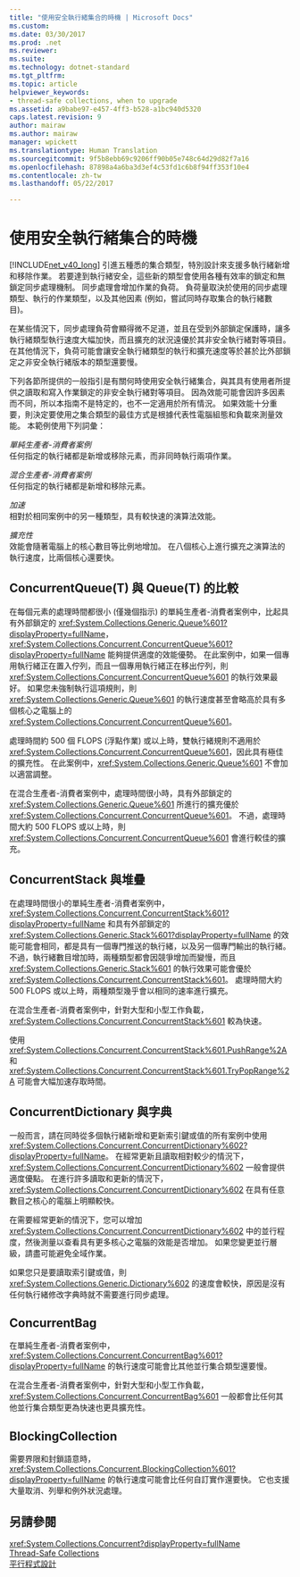 ```yaml
---
title: "使用安全執行緒集合的時機 | Microsoft Docs"
ms.custom: 
ms.date: 03/30/2017
ms.prod: .net
ms.reviewer: 
ms.suite: 
ms.technology: dotnet-standard
ms.tgt_pltfrm: 
ms.topic: article
helpviewer_keywords:
- thread-safe collections, when to upgrade
ms.assetid: a9babe97-e457-4ff3-b528-a1bc940d5320
caps.latest.revision: 9
author: mairaw
ms.author: mairaw
manager: wpickett
ms.translationtype: Human Translation
ms.sourcegitcommit: 9f5b8ebb69c9206ff90b05e748c64d29d82f7a16
ms.openlocfilehash: 87898a4a6ba3d3ef4c53fd1c6b8f94ff353f10e4
ms.contentlocale: zh-tw
ms.lasthandoff: 05/22/2017

---
```

# <a name="when-to-use-a-thread-safe-collection"></a>使用安全執行緒集合的時機
[!INCLUDE[net_v40_long](../../../../includes/net-v40-long-md.md)] 引進五種悉的集合類型，特別設計來支援多執行緒新增和移除作業。 若要達到執行緒安全，這些新的類型會使用各種有效率的鎖定和無鎖定同步處理機制。 同步處理會增加作業的負荷。 負荷量取決於使用的同步處理類型、執行的作業類型，以及其他因素 (例如，嘗試同時存取集合的執行緒數目)。  
  
 在某些情況下，同步處理負荷會顯得微不足道，並且在受到外部鎖定保護時，讓多執行緒類型執行速度大幅加快，而且擴充的狀況遠優於其非安全執行緒對等項目。 在其他情況下，負荷可能會讓安全執行緒類型的執行和擴充速度等於甚於比外部鎖定之非安全執行緒版本的類型還要慢。  
  
 下列各節所提供的一般指引是有關何時使用安全執行緒集合，與其具有使用者所提供之讀取和寫入作業鎖定的非安全執行緒對等項目。 因為效能可能會因許多因素而不同，所以本指南不是特定的，也不一定適用於所有情況。 如果效能十分重要，則決定要使用之集合類型的最佳方式是根據代表性電腦組態和負載來測量效能。 本範例使用下列詞彙：  
  
 *單純生產者-消費者案例*  
 任何指定的執行緒都是新增或移除元素，而非同時執行兩項作業。  
  
 *混合生產者-消費者案例*  
 任何指定的執行緒都是新增和移除元素。  
  
 *加速*  
 相對於相同案例中的另一種類型，具有較快速的演算法效能。  
  
 *擴充性*  
 效能會隨著電腦上的核心數目等比例地增加。 在八個核心上進行擴充之演算法的執行速度，比兩個核心還要快。  
  
## <a name="concurrentqueuet-vs-queuet"></a>ConcurrentQueue(T) 與 Queue(T) 的比較  
 在每個元素的處理時間都很小 (僅幾個指示) 的單純生產者-消費者案例中，比起具有外部鎖定的 <xref:System.Collections.Generic.Queue%601?displayProperty=fullName>，<xref:System.Collections.Concurrent.ConcurrentQueue%601?displayProperty=fullName> 能夠提供適度的效能優勢。 在此案例中，如果一個專用執行緒正在置入佇列，而且一個專用執行緒正在移出佇列，則 <xref:System.Collections.Concurrent.ConcurrentQueue%601> 的執行效果最好。 如果您未強制執行這項規則，則 <xref:System.Collections.Generic.Queue%601> 的執行速度甚至會略高於具有多個核心之電腦上的 <xref:System.Collections.Concurrent.ConcurrentQueue%601>。  
  
 處理時間約 500 個 FLOPS (浮點作業) 或以上時，雙執行緒規則不適用於 <xref:System.Collections.Concurrent.ConcurrentQueue%601>，因此具有極佳的擴充性。 在此案例中，<xref:System.Collections.Generic.Queue%601> 不會加以適當調整。  
  
 在混合生產者-消費者案例中，處理時間很小時，具有外部鎖定的 <xref:System.Collections.Generic.Queue%601> 所進行的擴充優於 <xref:System.Collections.Concurrent.ConcurrentQueue%601>。 不過，處理時間大約 500 FLOPS 或以上時，則 <xref:System.Collections.Concurrent.ConcurrentQueue%601> 會進行較佳的擴充。  
  
## <a name="concurrentstack-vs-stack"></a>ConcurrentStack 與堆疊  
 在處理時間很小的單純生產者-消費者案例中，<xref:System.Collections.Concurrent.ConcurrentStack%601?displayProperty=fullName> 和具有外部鎖定的 <xref:System.Collections.Generic.Stack%601?displayProperty=fullName> 的效能可能會相同，都是具有一個專門推送的執行緒，以及另一個專門輸出的執行緒。 不過，執行緒數目增加時，兩種類型都會因競爭增加而變慢，而且 <xref:System.Collections.Generic.Stack%601> 的執行效果可能會優於 <xref:System.Collections.Concurrent.ConcurrentStack%601>。 處理時間大約 500 FLOPS 或以上時，兩種類型幾乎會以相同的速率進行擴充。  
  
 在混合生產者-消費者案例中，針對大型和小型工作負載，<xref:System.Collections.Concurrent.ConcurrentStack%601> 較為快速。  
  
 使用 <xref:System.Collections.Concurrent.ConcurrentStack%601.PushRange%2A> 和 <xref:System.Collections.Concurrent.ConcurrentStack%601.TryPopRange%2A> 可能會大幅加速存取時間。  
  
## <a name="concurrentdictionary-vs-dictionary"></a>ConcurrentDictionary 與字典  
 一般而言，請在同時從多個執行緒新增和更新索引鍵或值的所有案例中使用 <xref:System.Collections.Concurrent.ConcurrentDictionary%602?displayProperty=fullName>。 在經常更新且讀取相對較少的情況下，<xref:System.Collections.Concurrent.ConcurrentDictionary%602> 一般會提供適度優點。 在進行許多讀取和更新的情況下，<xref:System.Collections.Concurrent.ConcurrentDictionary%602> 在具有任意數目之核心的電腦上明顯較快。  
  
 在需要經常更新的情況下，您可以增加 <xref:System.Collections.Concurrent.ConcurrentDictionary%602> 中的並行程度，然後測量以查看具有更多核心之電腦的效能是否增加。 如果您變更並行層級，請盡可能避免全域作業。  
  
 如果您只是要讀取索引鍵或值，則 <xref:System.Collections.Generic.Dictionary%602> 的速度會較快，原因是沒有任何執行緒修改字典時就不需要進行同步處理。  
  
## <a name="concurrentbag"></a>ConcurrentBag  
 在單純生產者-消費者案例中，<xref:System.Collections.Concurrent.ConcurrentBag%601?displayProperty=fullName> 的執行速度可能會比其他並行集合類型還要慢。  
  
 在混合生產者-消費者案例中，針對大型和小型工作負載，<xref:System.Collections.Concurrent.ConcurrentBag%601> 一般都會比任何其他並行集合類型更為快速也更具擴充性。  
  
## <a name="blockingcollection"></a>BlockingCollection  
 需要界限和封鎖語意時，<xref:System.Collections.Concurrent.BlockingCollection%601?displayProperty=fullName> 的執行速度可能會比任何自訂實作還要快。 它也支援大量取消、列舉和例外狀況處理。  
  
## <a name="see-also"></a>另請參閱  
 <xref:System.Collections.Concurrent?displayProperty=fullName>   
 [Thread-Safe Collections](../../../../docs/standard/collections/thread-safe/index.md)   
 [平行程式設計](../../../../docs/standard/parallel-programming/index.md)
